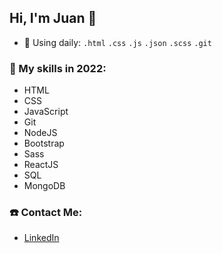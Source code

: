 ### <h2>Hi, I'm Juan 👋</h2>

- :calendar: Using daily:  `.html` `.css` `.js` `.json` `.scss` `.git`

### :pushpin: My skills in 2022:

- HTML
- CSS
- JavaScript
- Git
- NodeJS
- Bootstrap
- Sass
- ReactJS
- SQL
- MongoDB

### :telephone: Contact Me:

- [LinkedIn](https://www.linkedin.com/in/juan-burgueño)
